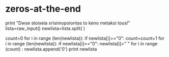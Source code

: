 # zeros-at-the-end
print "Dwse stoixeia xrisimopoiontas to keno metaksi tous!"
lista=raw_input()
newlista=lista.split( )

count=0
for i in range (len(newlista)): 
	if newlista[i]=="0":
		count=count+1
for i in range (len(newlista)):
	if newlista[i]=="0":
		newlista[i]=" "
for i in range (count) :
	newlista.append('0')
print newlista
